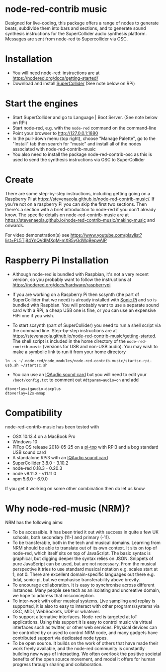 # node-red-contrib music

Designed for live-coding, this package offers a range of nodes to generate beats, subdivide them into bars and sections, and to generate sound synthesis instructions for the SuperCollider audio synthesis platform. Messages are sent from node-red to Supercollider via OSC.

# Installation

* You will need node-red: instructions are at <https://nodered.org/docs/getting-started/>
* Download and install [SuperCollider](https://supercollider.github.io/) (See note below on RPi)

# Start the engines

* Start SuperCollider and go to Language | Boot Server. (See note below on RPi)
* Start node-red, e.g. with the `node-red` command on the command-line
* Point your browser to <http://127.0.0.1:1880>
* In the pull-down menu (top right), choose "Manage Palette", go to the "Install" tab then search for "music" and install all of the nodes associated with node-red-contrib-music
* You also need to install the package node-red-contrib-osc as this is used to send the synthesis instructions via OSC to SuperCollider

# Create

There are some step-by-step instructions, including getting going on a Raspberry Pi at <https://stevenaeola.github.io/node-red-contrib-music/>.  If you're not on a raspberry Pi you can skip the first two sections. Then there's a section with a brief introduction to node-red if you don't already know. The specific details on node-red-contrib-music are at <https://stevenaeola.github.io/node-red-contrib-music/making-music> and onwards.

For video demonstration(s) see <https://www.youtube.com/playlist?list=PL5Tj84YnQVdIMXqM-mX85yGdWqBepwAIP>

# Raspberry Pi Installation

* Although node-red is bundled with Raspbian, it's not a very recent version, so you probably want to follow the instructions at <https://nodered.org/docs/hardware/raspberrypi>
* If you are working on a Raspberry Pi then scsynth (the part of SuperCollider that we need) is already installed with [Sonic Pi](https://sonic-pi.net/) and so is bundled with Raspbian. You will probably want to use a separate sound card with a RPi, a cheap USB one is fine, or you can use an expensive HiFi one if you wish.

* To start scsynth (part of SuperCollider) you need to run a shell script via the command line. Step-by-step instructions are at <https://stevenaeola.github.io/node-red-contrib-music/getting-started>. The shell script is included in the home directory of the `node-red-contrib-music` (versions for USB and non-USB audio). You may wish to make a symbolic link to run it from your home directory

```
ln -s ~/.node-red/node_modules/node-red-contrib-music/startsc-rpi-usb.sh ~/startsc.sh 
```

* You can use an [IQAudio sound card](http://www.iqaudio.com/downloads/IQaudIO.pdf) but you will need to edit your `/boot/config.txt` to comment out `#dtparam=audio=on` and add

```
dtoverlay=iqaudio-dacplus
dtoverlay=i2s-mmap
```


# Compatibility

node-red-contrib-music has been tested with

* OSX 10.13.4 on a MacBook Pro
* Windows 10
* PiTop OS release 2018-05-25 on a [pi-top](https://pi-top.com/) with RPi3 and a bog standard USB sound card
* A standalone RPi3 with an [IQAudio sound card](http://www.iqaudio.com/downloads/IQaudIO.pdf)
* SuperCollider 3.8.0 - 3.10.2
* node-red 0.18.3 - 0.20.3
* node v8.11.3 - v11.11.0
* npm 5.6.0 - 6.9.0

If you get it working on some other combination then do let us know

# Why node-red-music (NRM)?

NRM has the following aims:

* To be accessible. It has been tried it out with success in quite a few UK schools, both secondary (11-) and primary (-11).
* To be transferable, both in the tech and musical domains. Learning
  from NRM should be able to translate out of its own context. It sits
  on top of node-red, which itself sits on top of JavaScript. The
  basic syntax is graphical, but digging deeper the syntax relies on
  JSON. Snippets of pure JavaScript can be used, but are not
  necessary. From the musical perspective it tries to use standard
  musical notation e.g. scales start at 1, not 0. There are excellent
  domain-specific languages out there e.g. tidal, sonic-pi, but we
  emphasise transferability above brevity.
* To encourage collaboration. It is easy to synchronise across
  different instances. Many people see tech as an isolating and
  uncreative domain, we hope to address that misconception.
* To inter-work with other musical systems. Live sampling and replay is
  supported, it is also to easy to interact with other
  programs/systems via OSC, MIDI, WebSockets, UDP or whatever.
* To support alternative interfaces. Node-red is targeted at IoT
  applications. Using this support it is easy to control music
  via virtual interfaces such as twitter, or other web
  services. Physical devices can be controlled by or used to control
  NRM code, and many gadgets have contributed support via
  dedicated node types.
* To be open source. It builds on the work of others that have made their work freely available, and the node-red community is constantly building new ways of interacting. We often overlook the positive societal benefits of the open source movement, and model it offers for human progress through sharing and collaboration.
